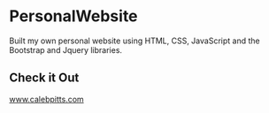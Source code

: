 # PersonalWebsite
Built my own personal website using HTML, CSS, JavaScript and the Bootstrap and Jquery libraries. 

## Check it Out
www.calebpitts.com

